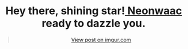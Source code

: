 <div align="center">
<h1 align="center">Hey there, shining star!<a href="https://github.com/Neonwaac"> Neonwaac</a> ready to dazzle you. </h1>
<blockquote class="imgur-embed-pub" lang="en" data-id="E0srYQ4"><a href="https://imgur.com/E0srYQ4">View post on imgur.com</a></blockquote><script async src="//s.imgur.com/min/embed.js" charset="utf-8"></script>
